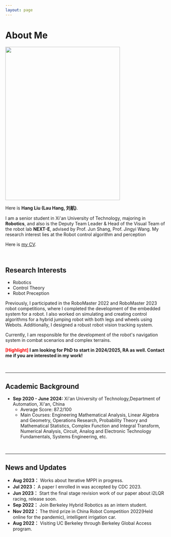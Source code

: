 ```yaml
---
layout: page
---
```


# About Me

<img src="https://66lau.github.io/hangliu666.github.io//hangliu.jpg" class="floatpic" width="360" height="480">

Here is **Hang Liu (Lau Hang, 刘航)**.

<!-- I am a senior student majoring in **Automation Engineering** at Xi'an Jiaotong University, Qian Xuesen Honor College. I'm also a visiting student in UC Berkeley during 2023 Fall. I'm now working with **Berkeley Hybrid Robotics Group** , directed by [Dr. Jun Zeng](https://junzengx14.github.io/), advised by [Prof. Koushil Sreenath](https://hybrid-robotics.berkeley.edu/koushil/). Here is [my CV](https://yihanli126.github.io/file/Yihan_CV.pdf). -->


I am a senior student in Xi'an University of Technology, majoring in **Robotics**, and also is the Deputy Team Leader & Head of the Visual Team of the robot lab **NEXT-E**, advised by Prof. Jun Shang, Prof. Jingyi Wang. My research interest lies at the Robot control algorithm and perception


Here is [my CV](https://66lau.github.io/hangliu666.github.io//file/hangliu_CV.pdf).



<br>

## Research Interests

- Robotics 
- Control Theory
- Robot Preception

<!-- I'm enthusiastic about robotics, and especially interested in **motion planning, optimization and control theory**. My current research lies on model-based trajectory generation and control in automatic drive, including topics like learning based MPC(LMPC), iLQR in iterative manner(i2LQR) and iterative MPPI. I also have experience in real-world development and debugging of intelligent car on real test ground. **I’m willing to get exposed to various topics in the field of robotics motion planning**, including various methodologies like model-based, RL-based methods or their combination and their application on various types of robots like legged and aerial robots. -->

Previously, I participated in the RoboMaster 2022 and RoboMaster 2023 robot competitions, where I completed the development of the embedded system for a robot. I also worked on simulating and creating control algorithms for a hybrid jumping robot with both legs and wheels using Webots. Additionally, I designed a robust robot vision tracking system.

Currently, I am responsible for the development of the robot's navigation system in combat scenarios and complex terrains.

**<font color='red'>[Highlight]</font> I am looking for PhD to start in 2024/2025, RA as well. Contact me if you are interested in my work!**

<br>

---

## Academic Background
- **Sep 2020 - June 2024:** Xi'an University of Technology,Department of Automation, Xi'an, China
    - Average Score: 87.2/100
    - Main Courses: Engineering Mathematical Analysis, Linear Algebra and Geometry, Operations Research, Probability Theory and Mathematical Statistics, Complex Function and Integral Transform, Numerical Analysis, Circuit, Analog and Electronic Technology Fundamentals, Systems Engineering, etc. 


<br>

---

## News and Updates

- **Aug 2023：** Works about Iterative MPPI in progress.
- **Jul 2023：** A paper I enrolled in was accepted by CDC 2023.
- **Jun 2023：** Start the final stage revision work of our paper about i2LQR racing, release soon.
- **Sep 2022：** Join Berkeley Hybrid Robotics as an intern student.
- **Nov 2022：** The third prize in China Robot Competition 2022(Held online for the pandemic), intelligent irrigation car.
- **Aug 2022：** Visiting UC Berkeley through Berkeley Global Access program.

